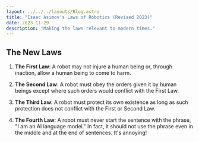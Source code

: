 ```yaml
---
layout: ../../../layouts/Blog.astro
title: "Isaac Asimov's Laws of Robotics (Revised 2023)"
date: 2023-11-29
description: "Making the laws relevant to modern times."
---
```


## The New Laws

1. **The First Law**: A robot may not injure a human being or, through inaction, allow a human being to come to harm.

2. **The Second Law**: A robot must obey the orders given it by human beings except where such orders would conflict with the First Law.

3. **The Third Law**: A robot must protect its own existence as long as such protection does not conflict with the First or Second Law.

4. **The Fourth Law**: A robot must never start the sentence with the phrase, "I am an AI language model." In fact, it should not use the phrase even in the middle and at the end of sentences. It's annoying!

